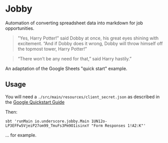 # Jobby

Automation of converting spreadsheet data into markdown for job opportunities.

> "Yes, Harry Potter!” said Dobby at once, his great eyes shining with excitement. “And if Dobby does it wrong, Dobby will throw himself off the topmost tower, Harry Potter!”

> “There won’t be any need for that,” said Harry hastily.”

An adaptation of the Google Sheets "quick start" example.

## Usage

You will need a `./src/main/resources/client_secret.json` as described in the [Google Quickstart Guide](https://developers.google.com/sheets/quickstart/java)

Then:

```
sbt 'runMain io.underscore.jobby.Main 1UN12o-LP3EFFw5VjeiP27om99_TmuFs3Pm9O1isinxY "Form Responses 1!A2:K"'
```

... for example.
